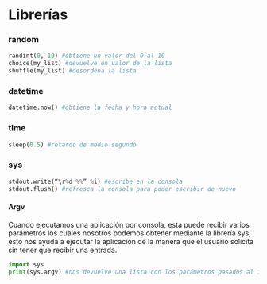 # Librerías

### random

~~~python
randint(0, 10) #obtiene un valor del 0 al 10
choice(my_list) #devuelve un valor de la lista
shuffle(my_list) #desordena la lista
~~~

### datetime

~~~python
datetime.now() #obtiene la fecha y hora actual
~~~

### time

~~~python
sleep(0.5) #retardo de medio segundo
~~~

### sys

~~~python
stdout.write(“\r%d %%” %i) #escribe en la consola
stdout.flush() #refresca la consola para poder escribir de nuevo
~~~

#### Argv

Cuando ejecutamos una aplicación por consola, esta puede recibir varios parámetros los cuales nosotros podemos obtener mediante la librería sys, esto nos ayuda a ejecutar la aplicación de la manera que el usuario solicita sin tener que recibir una entrada.

~~~python
import sys
print(sys.argv) #nos devuelve una lista con los parámetros pasados al intentar ejecutar la función
~~~